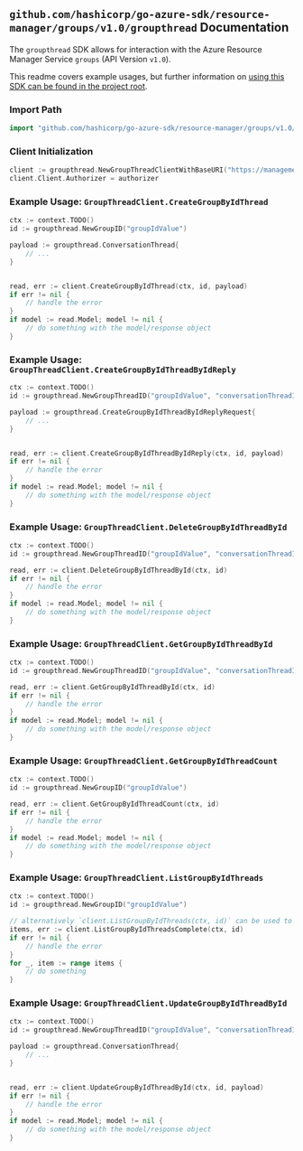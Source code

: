 
## `github.com/hashicorp/go-azure-sdk/resource-manager/groups/v1.0/groupthread` Documentation

The `groupthread` SDK allows for interaction with the Azure Resource Manager Service `groups` (API Version `v1.0`).

This readme covers example usages, but further information on [using this SDK can be found in the project root](https://github.com/hashicorp/go-azure-sdk/tree/main/docs).

### Import Path

```go
import "github.com/hashicorp/go-azure-sdk/resource-manager/groups/v1.0/groupthread"
```


### Client Initialization

```go
client := groupthread.NewGroupThreadClientWithBaseURI("https://management.azure.com")
client.Client.Authorizer = authorizer
```


### Example Usage: `GroupThreadClient.CreateGroupByIdThread`

```go
ctx := context.TODO()
id := groupthread.NewGroupID("groupIdValue")

payload := groupthread.ConversationThread{
	// ...
}


read, err := client.CreateGroupByIdThread(ctx, id, payload)
if err != nil {
	// handle the error
}
if model := read.Model; model != nil {
	// do something with the model/response object
}
```


### Example Usage: `GroupThreadClient.CreateGroupByIdThreadByIdReply`

```go
ctx := context.TODO()
id := groupthread.NewGroupThreadID("groupIdValue", "conversationThreadIdValue")

payload := groupthread.CreateGroupByIdThreadByIdReplyRequest{
	// ...
}


read, err := client.CreateGroupByIdThreadByIdReply(ctx, id, payload)
if err != nil {
	// handle the error
}
if model := read.Model; model != nil {
	// do something with the model/response object
}
```


### Example Usage: `GroupThreadClient.DeleteGroupByIdThreadById`

```go
ctx := context.TODO()
id := groupthread.NewGroupThreadID("groupIdValue", "conversationThreadIdValue")

read, err := client.DeleteGroupByIdThreadById(ctx, id)
if err != nil {
	// handle the error
}
if model := read.Model; model != nil {
	// do something with the model/response object
}
```


### Example Usage: `GroupThreadClient.GetGroupByIdThreadById`

```go
ctx := context.TODO()
id := groupthread.NewGroupThreadID("groupIdValue", "conversationThreadIdValue")

read, err := client.GetGroupByIdThreadById(ctx, id)
if err != nil {
	// handle the error
}
if model := read.Model; model != nil {
	// do something with the model/response object
}
```


### Example Usage: `GroupThreadClient.GetGroupByIdThreadCount`

```go
ctx := context.TODO()
id := groupthread.NewGroupID("groupIdValue")

read, err := client.GetGroupByIdThreadCount(ctx, id)
if err != nil {
	// handle the error
}
if model := read.Model; model != nil {
	// do something with the model/response object
}
```


### Example Usage: `GroupThreadClient.ListGroupByIdThreads`

```go
ctx := context.TODO()
id := groupthread.NewGroupID("groupIdValue")

// alternatively `client.ListGroupByIdThreads(ctx, id)` can be used to do batched pagination
items, err := client.ListGroupByIdThreadsComplete(ctx, id)
if err != nil {
	// handle the error
}
for _, item := range items {
	// do something
}
```


### Example Usage: `GroupThreadClient.UpdateGroupByIdThreadById`

```go
ctx := context.TODO()
id := groupthread.NewGroupThreadID("groupIdValue", "conversationThreadIdValue")

payload := groupthread.ConversationThread{
	// ...
}


read, err := client.UpdateGroupByIdThreadById(ctx, id, payload)
if err != nil {
	// handle the error
}
if model := read.Model; model != nil {
	// do something with the model/response object
}
```
